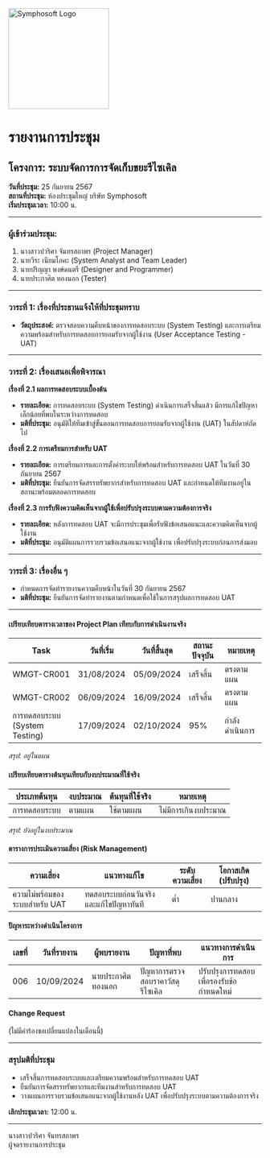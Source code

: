 <img src="https://www.symphosoft.com/logo/symphosoftLogo.png" alt="Symphosoft Logo" width="200"/>

# รายงานการประชุม

## โครงการ: ระบบจัดการการจัดเก็บขยะรีไซเคิล 
**วันที่ประชุม:** 25 กันยายน 2567  
**สถานที่ประชุม:** ห้องประชุมใหญ่ บริษัท Symphosoft  
**เริ่มประชุมเวลา:** 10:00 น.

---

### ผู้เข้าร่วมประชุม:
1. นางสาวปวริศา จันทรสถาพร (Project Manager)
2. นายวีระ เนียมโภคะ (System Analyst and Team Leader)
3. นายปริญญา พงษ์ดนตรี (Designer and Programmer)
4. นายประกาศิต ทองนอก (Tester)

---

### วาระที่ 1: เรื่องที่ประธานแจ้งให้ที่ประชุมทราบ
- **วัตถุประสงค์:** ตรวจสอบความคืบหน้าของการทดสอบระบบ (System Testing) และการเตรียมความพร้อมสำหรับการทดสอบการยอมรับจากผู้ใช้งาน (User Acceptance Testing - UAT)

---

### วาระที่ 2: เรื่องเสนอเพื่อพิจารณา

**เรื่องที่ 2.1 ผลการทดสอบระบบเบื้องต้น**  
- **รายละเอียด:** การทดสอบระบบ (System Testing) ดำเนินการเสร็จสิ้นแล้ว มีการแก้ไขปัญหาเล็กน้อยที่พบในระหว่างการทดสอบ
- **มติที่ประชุม:** อนุมัติให้ทีมเข้าสู่ขั้นตอนการทดสอบการยอมรับจากผู้ใช้งาน (UAT) ในสัปดาห์ถัดไป

**เรื่องที่ 2.2 การเตรียมการสำหรับ UAT**  
- **รายละเอียด:** การเตรียมการและการตั้งค่าระบบให้พร้อมสำหรับการทดสอบ UAT ในวันที่ 30 กันยายน 2567
- **มติที่ประชุม:** ยืนยันการจัดสรรทรัพยากรสำหรับการทดสอบ UAT และกำหนดให้ทีมงานอยู่ในสถานะพร้อมตลอดการทดสอบ

**เรื่องที่ 2.3 การรับฟังความคิดเห็นจากผู้ใช้เพื่อปรับปรุงระบบตามความต้องการจริง**  
- **รายละเอียด:** หลังการทดสอบ UAT จะมีการประชุมเพื่อรับฟังข้อเสนอแนะและความคิดเห็นจากผู้ใช้งาน
- **มติที่ประชุม:** อนุมัติแผนการรวบรวมข้อเสนอแนะจากผู้ใช้งาน เพื่อปรับปรุงระบบก่อนการส่งมอบ

---

### วาระที่ 3: เรื่องอื่น ๆ  
- กำหนดการจัดทำรายงานความคืบหน้าในวันที่ 30 กันยายน 2567  
- **มติที่ประชุม:** ยืนยันการจัดทำรายงานตามกำหนดเพื่อใช้ในการสรุปผลการทดสอบ UAT

---

#### เปรียบเทียบตารางเวลาของ Project Plan เทียบกับการดำเนินงานจริง  

| Task | วันที่เริ่ม | วันที่สิ้นสุด | สถานะปัจจุบัน | หมายเหตุ |
|------|-------------|---------------|---------------|-----------|
| WMGT-CR001 | 31/08/2024 | 05/09/2024 | เสร็จสิ้น | ตรงตามแผน |
| WMGT-CR002 | 06/09/2024 | 16/09/2024 | เสร็จสิ้น | ตรงตามแผน |
| การทดสอบระบบ (System Testing) | 17/09/2024 | 02/10/2024 | 95% | กำลังดำเนินการ |  


*สรุป: อยู่ในแผน*  


#### เปรียบเทียบตารางต้นทุนเทียบกับงบประมาณที่ใช้จริง  

| ประเภทต้นทุน | งบประมาณ | ต้นทุนที่ใช้จริง | หมายเหตุ |
|---------------|----------|----------------|---------|
| การทดสอบระบบ | ตามแผน | ใช้ตามแผน | ไม่มีการเกินงบประมาณ |  


*สรุป: ยังอยู่ในงบประมาณ*

#### ตารางการประเมินความเสี่ยง (Risk Management)  

| ความเสี่ยง | แนวทางแก้ไข | ระดับความเสี่ยง | โอกาสเกิด (ปรับปรุง) |
|------------|-------------|-----------------|--------------------|
| ความไม่พร้อมของระบบสำหรับ UAT | ทดสอบระบบก่อนวันจริงและแก้ไขปัญหาทันที | ต่ำ | ปานกลาง |  


#### ปัญหาระหว่างดำเนินโครงการ  

| เลขที่ | วันที่รายงาน | ผู้พบรายงาน | ปัญหาที่พบ | แนวทางการดำเนินการ |
|--------|--------------|-------------|------------|---------------------|
| 006    | 10/09/2024   | นายประกาศิต ทองนอก | ปัญหาการตรวจสอบราคาวัสดุรีไซเคิล | ปรับปรุงการทดสอบเพื่อรองรับข้อกำหนดใหม่ |  

#### Change Request  
(ไม่มีคำร้องขอเปลี่ยนแปลงในเดือนนี้)  

---

### สรุปมติที่ประชุม  
- เสร็จสิ้นการทดสอบระบบและเตรียมความพร้อมสำหรับการทดสอบ UAT  
- ยืนยันการจัดสรรทรัพยากรและทีมงานสำหรับการทดสอบ UAT  
- วางแผนการรวบรวมข้อเสนอแนะจากผู้ใช้งานหลัง UAT เพื่อปรับปรุงระบบตามความต้องการจริง  

**เลิกประชุมเวลา:** 12:00 น.  

---

นางสาวปวริศา จันทรสถาพร  
ผู้จดรายงานการประชุม
